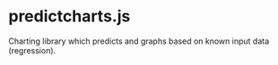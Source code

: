 # predictcharts.js
Charting library which predicts and graphs based on known input data (regression).
